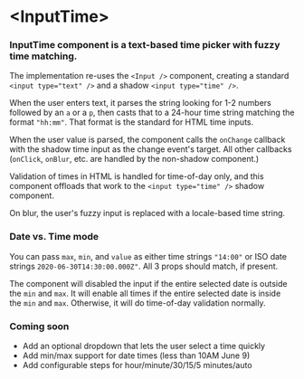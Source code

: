 # \<InputTime\>

### InputTime component is a text-based time picker with fuzzy time matching.

The implementation re-uses the `<Input />` component, creating a standard `<input type="text" />` and a shadow `<input type="time" />`.

When the user enters text, it parses the string looking for 1-2 numbers followed by an `a` or a `p`, then casts that to a 24-hour time string matching the format `"hh:mm"`. That format is the standard for HTML time inputs.

When the user value is parsed, the component calls the `onChange` callback with the shadow time input as the change event's target. All other callbacks (`onClick`, `onBlur`, etc. are handled by the non-shadow component.)

Validation of times in HTML is handled for time-of-day only, and this component offloads that work to the `<input type="time" />` shadow component.

On blur, the user's fuzzy input is replaced with a locale-based time string.

### Date vs. Time mode

You can pass `max`, `min`, and `value` as either time strings `"14:00"` or ISO date strings `2020-06-30T14:30:00.000Z"`.
All 3 props should match, if present.

The component will disabled the input if the entire selected date is outside the `min` and `max`. It will enable all times if the entire selected date is inside the `min` and `max`. Otherwise, it will do time-of-day validation normally.

### Coming soon

- Add an optional dropdown that lets the user select a time quickly
- Add min/max support for date times (less than 10AM June 9)
- Add configurable steps for hour/minute/30/15/5 minutes/auto
